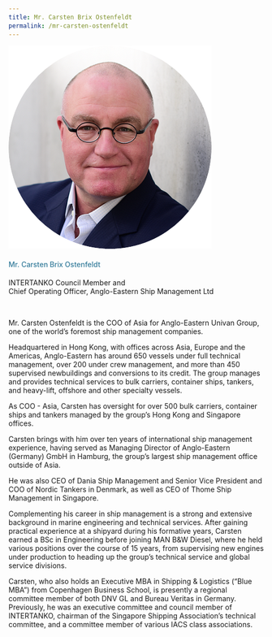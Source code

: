 ```yaml
---
title: Mr. Carsten Brix Ostenfeldt
permalink: /mr-carsten-ostenfeldt
---
```

<div class="row">
            <div class="col is-3">
              <img src="images/speakers/Carsten-Ostenfeldt1.png">
            </div>
            <div class="col is-9 speaker-details">
              <h4>Mr. Carsten Brix Ostenfeldt</h4>
<p>INTERTANKO Council Member and <br>
Chief Operating Officer, Anglo-Eastern Ship Management Ltd</p><br>
<p>Mr. Carsten Ostenfeldt is the COO of Asia for Anglo-Eastern Univan Group, one of the world’s foremost ship management companies.</p><p>

Headquartered in Hong Kong, with offices across Asia, Europe and the Americas, Anglo-Eastern has around 650 vessels under full technical management, over 200 under crew management, and more than 450 supervised newbuildings and conversions to its credit. The group manages and provides technical services to bulk carriers, container ships, tankers, and heavy-lift, offshore and other specialty vessels.</p><p>
As COO - Asia, Carsten has oversight for over 500 bulk carriers, container ships and tankers managed by the group’s Hong Kong and Singapore offices.</p><p>
Carsten brings with him over ten years of international ship management experience, having served as Managing Director of Anglo-Eastern (Germany) GmbH in Hamburg, the group’s largest ship management office outside of Asia.</p><p>
He was also CEO of Dania Ship Management and Senior Vice President and COO of Nordic Tankers in Denmark, as well as CEO of Thome Ship Management in Singapore.</p><p>
Complementing his career in ship management is a strong and extensive background in marine engineering and technical services. After gaining practical experience at a shipyard during his formative years, Carsten earned a BSc in Engineering before joining MAN B&amp;W Diesel, where he held various positions over the course of 15 years, from supervising new engines under production to heading up the group’s technical service and global service divisions.</p><p>
Carsten, who also holds an Executive MBA in Shipping &amp; Logistics (“Blue MBA”) from Copenhagen Business School, is presently a regional committee member of both DNV GL and Bureau Veritas in Germany. Previously, he was an executive committee and council member of INTERTANKO, chairman of the Singapore Shipping Association’s technical committee, and a committee member of various IACS class associations.
</p>
            </div>
          </div> 
					
<style type="text/css"> 
    .is-left{
      text-align: left;
    }
    h4{
      font-weight: 500; 
      color: #337B9A !important;
    }
     .speaker-details p { text-align: justified; }
  </style>